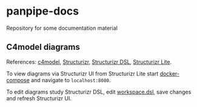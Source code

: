 # panpipe-docs
Repository for some documentation material
## C4model diagrams
References:
[c4model](https://c4model.com/),
[Structurizr](https://docs.structurizr.com/),
[Structurizr DSL](https://docs.structurizr.com/dsl),
[Structurizr Lite](https://docs.structurizr.com/lite).

To view diagrams via Structurizr UI from Structurizr Lite 
start [docker-compose](diagrams/c4model/docker-compose.yml) and navigate to
`localhost:8080`.

To edit diagrams study Structurizr DSL, edit 
[workspace.dsl](diagrams/c4model/structurizr/workspace.dsl), save changes
and refresh Structurizr UI.
